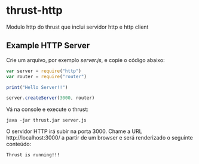 # thrust-http
Modulo http do thrust que inclui servidor http e http client

## Example HTTP Server

Crie um arquivo, por exemplo *server.js*, e copie o código abaixo:
```javascript
var server = require("http")
var router = require("router")

print("Hello Server!!")

server.createServer(3000, router)
```

Vá na console e execute o thrust:
```shell
java -jar thrust.jar server.js
```
O servidor HTTP irá subir na porta 3000.
Chame a URL http://localhost:3000/ a partir de um browser e será renderizado o seguinte conteúdo:
```html
Thrust is running!!!
```
